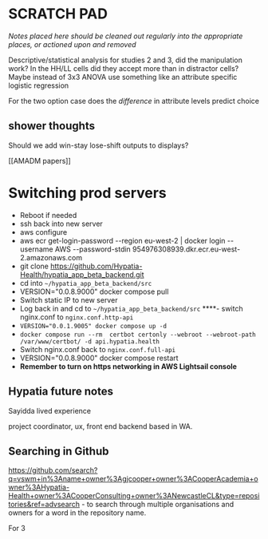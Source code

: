 # SCRATCH PAD

_Notes placed here should be cleaned out regularly into the appropriate places, or actioned upon and removed_


Descriptive/statistical analysis for studies 2 and 3, did the manipulation work? In the HH/LL cells did they accept more than in distractor cells? Maybe instead of 3x3 ANOVA use something like an attribute specific logistic regression

For the two option case does the _difference_ in attribute levels predict choice

## shower thoughts

Should we add win-stay lose-shift outputs to displays?

[[AMADM papers]]

# Switching prod servers

- Reboot if needed
- ssh back into new server
- aws configure
- aws ecr get-login-password --region eu-west-2 | docker login --username AWS --password-stdin 954976308939.dkr.ecr.eu-west-2.amazonaws.com
- git clone https://github.com/Hypatia-Health/hypatia_app_beta_backend.git
- cd into `~/hypatia_app_beta_backend/src`
- VERSION="0.0.8.9000" docker compose pull
- Switch static IP to new server
- Log back in and cd to `~/hypatia_app_beta_backend/src`
****- switch nginx.conf to `nginx.conf.http-api`
- `VERSION="0.0.1.9005" docker compose up -d`
- `docker compose run --rm  certbot certonly --webroot --webroot-path /var/www/certbot/ -d api.hypatia.health`
- Switch nginx.conf back to `nginx.conf.full-api`
- VERSION="0.0.8.9000" docker compose restart
- **Remember to turn on https networking in AWS Lightsail console**

## Hypatia future notes

Sayidda lived experience

project coordinator, ux, front end backend based in WA.

## Searching in Github

https://github.com/search?q=vswm+in%3Aname+owner%3Agjcooper+owner%3ACooperAcademia+owner%3AHypatia-Health+owner%3ACooperConsulting+owner%3ANewcastleCL&type=repositories&ref=advsearch - to search through multiple organisations and owners for a word in the repository name.

For 3
